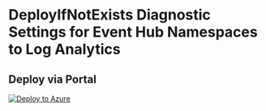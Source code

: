 # DeployIfNotExists Diagnostic Settings for Event Hub Namespaces to Log Analytics


## Deploy via Portal

[![Deploy to Azure](http://azuredeploy.net/deploybutton.png)](https://portal.azure.com/#blade/Microsoft_Azure_Policy/CreatePolicyDefinitionBlade/uri/https%3A%2F%2Fraw.githubusercontent.com%2Fsixtencyber%2FAzure-Policies%2Fmain%2FLog_Analytics%2F_Deploy_Based_On_Resource_Tag%2Feventhub-to-loganalytics%2Fdeploy-diagnostic-settings-eventhub-to-loganalytics-bytag.json)

